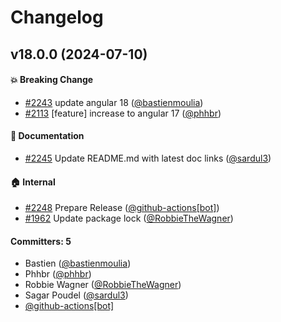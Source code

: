 # Changelog


## v18.0.0 (2024-07-10)

#### :boom: Breaking Change
* [#2243](https://github.com/shepherd-pro/angular-shepherd/pull/2243) update angular 18 ([@bastienmoulia](https://github.com/bastienmoulia))
* [#2113](https://github.com/shepherd-pro/angular-shepherd/pull/2113) [feature] increase to angular 17 ([@phhbr](https://github.com/phhbr))

#### :memo: Documentation
* [#2245](https://github.com/shepherd-pro/angular-shepherd/pull/2245) Update README.md with latest doc links ([@sardul3](https://github.com/sardul3))

#### :house: Internal
* [#2248](https://github.com/shepherd-pro/angular-shepherd/pull/2248) Prepare Release ([@github-actions[bot]](https://github.com/apps/github-actions))
* [#1962](https://github.com/shepherd-pro/angular-shepherd/pull/1962) Update package lock ([@RobbieTheWagner](https://github.com/RobbieTheWagner))

#### Committers: 5
- Bastien ([@bastienmoulia](https://github.com/bastienmoulia))
- Phhbr ([@phhbr](https://github.com/phhbr))
- Robbie Wagner ([@RobbieTheWagner](https://github.com/RobbieTheWagner))
- Sagar Poudel ([@sardul3](https://github.com/sardul3))
- [@github-actions[bot]](https://github.com/apps/github-actions)